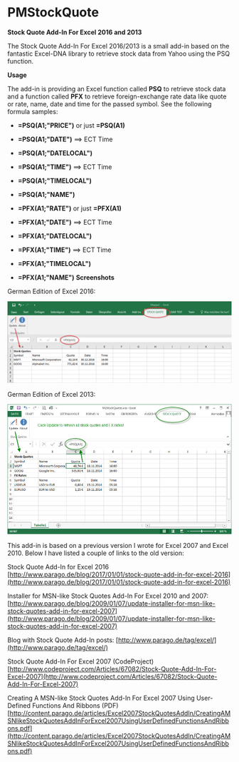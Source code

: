 # PMStockQuote

**Stock Quote Add-In For Excel 2016 and 2013**

The Stock Quote Add-In For Excel 2016/2013 is a small add-in based on the fantastic Excel-DNA library to retrieve stock data from Yahoo using the PSQ function.

**Usage**

The add-in is providing an Excel function called **PSQ** to retrieve stock data and a function called **PFX** to retrieve foreign-exchange rate data like quote or rate, name, date and time for the passed symbol. See the following formula samples:

* **=PSQ(A1;"PRICE")** or just **=PSQ(A1)**
* **=PSQ(A1;"DATE")** ==> ECT Time
* **=PSQ(A1;"DATELOCAL")**
* **=PSQ(A1;"TIME")** ==> ECT Time
* **=PSQ(A1;"TIMELOCAL")** 
* **=PSQ(A1;"NAME")**

* **=PFX(A1;"RATE")** or just **=PFX(A1)**
* **=PFX(A1;"DATE")** ==> ECT Time
* **=PFX(A1;"DATELOCAL")**
* **=PFX(A1;"TIME")** ==> ECT Time
* **=PFX(A1;"TIMELOCAL")**
* **=PFX(A1;"NAME")**
**Screenshots**

German Edition of Excel 2016:

![](docs/PMStockQuoteExcelAddIn2016.png)

German Edition of Excel 2013:

![](docs/PMStockQuoteExcelAddIn.jpg)

This add-in is based on a previous version I wrote for Excel 2007 and Excel 2010. Below I have listed a couple of links to the old version:

Stock Quote Add-In for Excel 2016
[http://www.parago.de/blog/2017/01/01/stock-quote-add-in-for-excel-2016](http://www.parago.de/blog/2017/01/01/stock-quote-add-in-for-excel-2016)

Installer for MSN-like Stock Quotes Add-In For Excel 2010 and 2007:
[http://www.parago.de/blog/2009/01/07/update-installer-for-msn-like-stock-quotes-add-in-for-excel-2007](http://www.parago.de/blog/2009/01/07/update-installer-for-msn-like-stock-quotes-add-in-for-excel-2007)

Blog with Stock Quote Add-In posts:
[http://www.parago.de/tag/excel/](http://www.parago.de/tag/excel/)

Stock Quote Add-In For Excel 2007 (CodeProject)
[http://www.codeproject.com/Articles/67082/Stock-Quote-Add-In-For-Excel-2007](http://www.codeproject.com/Articles/67082/Stock-Quote-Add-In-For-Excel-2007)

Creating A MSN-like Stock Quotes Add-In For Excel 2007 Using User-Defined Functions And Ribbons (PDF)
[http://content.parago.de/articles/Excel2007StockQuotesAddIn/CreatingAMSNlikeStockQuotesAddInForExcel2007UsingUserDefinedFunctionsAndRibbons.pdf](http://content.parago.de/articles/Excel2007StockQuotesAddIn/CreatingAMSNlikeStockQuotesAddInForExcel2007UsingUserDefinedFunctionsAndRibbons.pdf)

